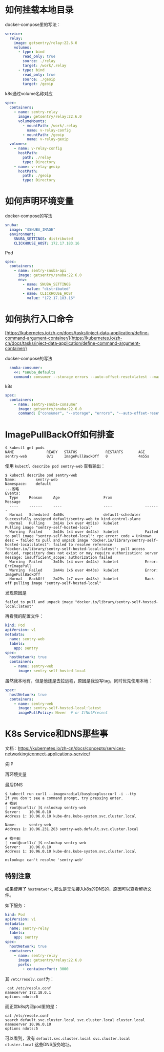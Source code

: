 


# 如何挂载本地目录

docker-compose里的写法：

```yaml
service:
  relay:
    image: getsentry/relay:22.6.0
    volumes:
      - type: bind
        read_only: true
        source: ./relay
        target: /work/.relay
      - type: bind
        read_only: true
        source: ./geoip
        target: /geoip
```

k8s通过volume名称对应

```yaml
spec:
  containers:
    - name: sentry-relay
      image: getsentry/relay:22.6.0
      volumeMounts:
        - mountPath: /work/.relay
          name: v-relay-config
        - mountPath: /geoip
          name: v-relay-geoip
  volumes:
    - name: v-relay-config
      hostPath:
        path: ./relay
        type: Directory
    - name: v-relay-geoip
      hostPath:
        path: ./geoip
        type: Directory
```

# 如何声明环境变量

docker-compose的写法

```yaml
snuba:
  image: "$SNUBA_IMAGE"
  environment:
    SNUBA_SETTINGS: distributed
    CLICKHOUSE_HOST: 172.17.183.16
```

Pod

```yaml
spec:
  containers:
    - name: sentry-snuba-api
      image: getsentry/snuba:22.6.0
      env:
        - name: SNUBA_SETTINGS
          value: "distributed"
        - name: CLICKHOUSE_HOST
          value: "172.17.183.16"
```

# 如何执行入口命令

[https://kubernetes.io/zh-cn/docs/tasks/inject-data-application/define-command-argument-container/](https://kubernetes.io/zh-cn/docs/tasks/inject-data-application/define-command-argument-container/)

docker-compose的写法

```yaml
  snuba-consumer:
    <<: *snuba_defaults
    command: consumer --storage errors --auto-offset-reset=latest --max-batch-time-ms 750
```

k8s
```yaml
spec:
  containers:
    - name: sentry-snuba-consumer
      image: getsentry/snuba:22.6.0
      command: ["consumer", "--storage", "errors", "--auto-offset-reset=latest", "--max-batch-time-ms", "750"]
```

# ImagePullBackOff如何排查

```shell
$ kubectl get pods
NAME               READY   STATUS             RESTARTS       AGE
sentry-web         0/1     ImagePullBackOff   0              4m55s
```
使用 `kubectl describe pod sentry-web` 查看输出：
```shell
$ kubectl describe pod sentry-web
Name:         sentry-web
Namespace:    default
...省略
Events:
  Type     Reason     Age                    From               Message
  ----     ------     ----                   ----               -------
  Normal   Scheduled  4m50s                  default-scheduler  Successfully assigned default/sentry-web to kind-control-plane
  Normal   Pulling    3m14s (x4 over 4m51s)  kubelet            Pulling image "sentry-self-hosted-local"
  Warning  Failed     3m10s (x4 over 4m44s)  kubelet            Failed to pull image "sentry-self-hosted-local": rpc error: code = Unknown desc = failed to pull and unpack image "docker.io/library/sentry-self-hosted-local:latest": failed to resolve reference "docker.io/library/sentry-self-hosted-local:latest": pull access denied, repository does not exist or may require authorization: server message: insufficient_scope: authorization failed
  Warning  Failed     3m10s (x4 over 4m44s)  kubelet            Error: ErrImagePull
  Warning  Failed     2m44s (x6 over 4m43s)  kubelet            Error: ImagePullBackOff
  Normal   BackOff    2m29s (x7 over 4m43s)  kubelet            Back-off pulling image "sentry-self-hosted-local"
```

发现原因是 
```shell
failed to pull and unpack image "docker.io/library/sentry-self-hosted-local:latest"
```

再看我的配置文件：

```yaml
kind: Pod
apiVersion: v1
metadata:
  name: sentry-web
  labels:
    app: sentry
spec:
  hostNetwork: true
  containers:
    - name: sentry-web
      image: sentry-self-hosted-local
```

虽然我本地有，但是他还是去拉远程，原因是我没写tag，同时优先使用本地：

```yaml
spec:
  hostNetwork: true
  containers:
    - name: sentry-web
      image: sentry-self-hosted-local:latest
      imagePullPolicy: Never  # or IfNotPresent
```


# K8s Service和DNS那些事

文档：https://kubernetes.io/zh-cn/docs/concepts/services-networking/connect-applications-service/

先IP

再环境变量

最后DNS

```shell
$ kubectl run curl1 --image=radial/busyboxplus:curl -i --tty
If you don't see a command prompt, try pressing enter.
# 找到
[ root@curl1:/ ]$ nslookup sentry-web
Server:    10.96.0.10
Address 1: 10.96.0.10 kube-dns.kube-system.svc.cluster.local

Name:      sentry-web
Address 1: 10.96.231.203 sentry-web.default.svc.cluster.local

# 找不到
[ root@curl1:/ ]$ nslookup sentry-web
Server:    10.96.0.10
Address 1: 10.96.0.10 kube-dns.kube-system.svc.cluster.local

nslookup: can't resolve 'sentry-web'
```

## 特别注意

如果使用了 `hostNetwork`, 那么是无法接入k8s的DNS的，原因可以查看解析文件。

如下服务：

```yaml
kind: Pod
apiVersion: v1
metadata:
  name: sentry-relay
  labels:
    app: sentry
spec:
  hostNetwork: true
  containers:
    - name: sentry-relay
      image: getsentry/relay:22.6.0
      ports:
        - containerPort: 3000
```

其 `/etc/resolv.conf`为：

```shell
 cat /etc/resolv.conf 
nameserver 172.18.0.1
options ndots:0
```

而正常k8s内网pod里的是：

```shell
cat /etc/resolv.conf 
search default.svc.cluster.local svc.cluster.local cluster.local
nameserver 10.96.0.10
options ndots:5
```

可以看到，没有 `default.svc.cluster.local svc.cluster.local cluster.local` 这些DNS服务地址。

